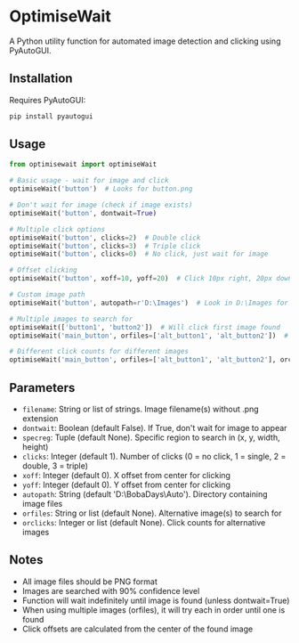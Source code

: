 # OptimiseWait

A Python utility function for automated image detection and clicking using PyAutoGUI.

## Installation

Requires PyAutoGUI:
```bash
pip install pyautogui
```

## Usage

```python
from optimisewait import optimiseWait

# Basic usage - wait for image and click
optimiseWait('button')  # Looks for button.png

# Don't wait for image (check if image exists)
optimiseWait('button', dontwait=True)

# Multiple click options
optimiseWait('button', clicks=2)  # Double click
optimiseWait('button', clicks=3)  # Triple click
optimiseWait('button', clicks=0)  # No click, just wait for image

# Offset clicking
optimiseWait('button', xoff=10, yoff=20)  # Click 10px right, 20px down from center

# Custom image path
optimiseWait('button', autopath=r'D:\Images')  # Look in D:\Images for button.png

# Multiple images to search for
optimiseWait(['button1', 'button2'])  # Will click first image found
optimiseWait('main_button', orfiles=['alt_button1', 'alt_button2'])  # Try main, then alternatives

# Different click counts for different images
optimiseWait('main_button', orfiles=['alt_button1', 'alt_button2'], orclicks=[2, 3])
```

## Parameters

- `filename`: String or list of strings. Image filename(s) without .png extension
- `dontwait`: Boolean (default False). If True, don't wait for image to appear
- `specreg`: Tuple (default None). Specific region to search in (x, y, width, height)
- `clicks`: Integer (default 1). Number of clicks (0 = no click, 1 = single, 2 = double, 3 = triple)
- `xoff`: Integer (default 0). X offset from center for clicking
- `yoff`: Integer (default 0). Y offset from center for clicking
- `autopath`: String (default 'D:\BobaDays\Auto'). Directory containing image files
- `orfiles`: String or list (default None). Alternative image(s) to search for
- `orclicks`: Integer or list (default None). Click counts for alternative images

## Notes

- All image files should be PNG format
- Images are searched with 90% confidence level
- Function will wait indefinitely until image is found (unless dontwait=True)
- When using multiple images (orfiles), it will try each in order until one is found
- Click offsets are calculated from the center of the found image
